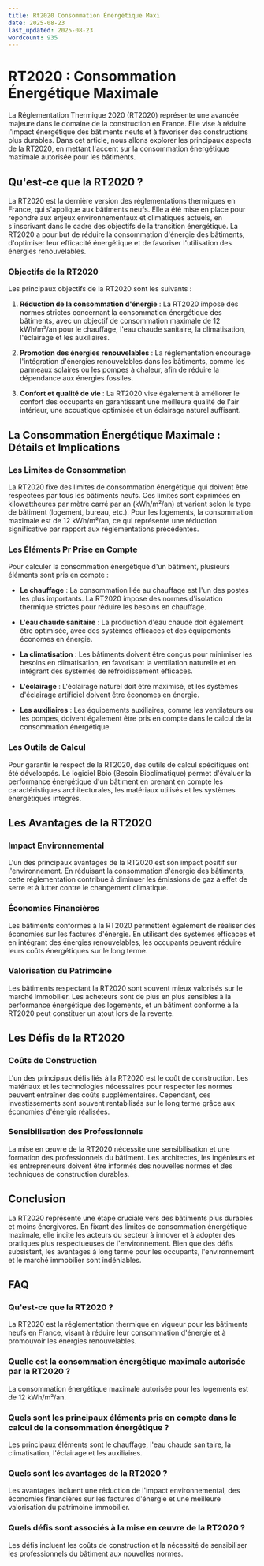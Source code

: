 ```yaml
---
title: Rt2020 Consommation Énergétique Maxi
date: 2025-08-23
last_updated: 2025-08-23
wordcount: 935
---
```


# RT2020 : Consommation Énergétique Maximale

La Réglementation Thermique 2020 (RT2020) représente une avancée majeure dans le domaine de la construction en France. Elle vise à réduire l'impact énergétique des bâtiments neufs et à favoriser des constructions plus durables. Dans cet article, nous allons explorer les principaux aspects de la RT2020, en mettant l'accent sur la consommation énergétique maximale autorisée pour les bâtiments.

## Qu'est-ce que la RT2020 ?

La RT2020 est la dernière version des réglementations thermiques en France, qui s'applique aux bâtiments neufs. Elle a été mise en place pour répondre aux enjeux environnementaux et climatiques actuels, en s'inscrivant dans le cadre des objectifs de la transition énergétique. La RT2020 a pour but de réduire la consommation d'énergie des bâtiments, d'optimiser leur efficacité énergétique et de favoriser l'utilisation des énergies renouvelables.

### Objectifs de la RT2020

Les principaux objectifs de la RT2020 sont les suivants :

1. **Réduction de la consommation d'énergie** : La RT2020 impose des normes strictes concernant la consommation énergétique des bâtiments, avec un objectif de consommation maximale de 12 kWh/m²/an pour le chauffage, l'eau chaude sanitaire, la climatisation, l'éclairage et les auxiliaires.

2. **Promotion des énergies renouvelables** : La réglementation encourage l'intégration d'énergies renouvelables dans les bâtiments, comme les panneaux solaires ou les pompes à chaleur, afin de réduire la dépendance aux énergies fossiles.

3. **Confort et qualité de vie** : La RT2020 vise également à améliorer le confort des occupants en garantissant une meilleure qualité de l'air intérieur, une acoustique optimisée et un éclairage naturel suffisant.

## La Consommation Énergétique Maximale : Détails et Implications

### Les Limites de Consommation

La RT2020 fixe des limites de consommation énergétique qui doivent être respectées par tous les bâtiments neufs. Ces limites sont exprimées en kilowattheures par mètre carré par an (kWh/m²/an) et varient selon le type de bâtiment (logement, bureau, etc.). Pour les logements, la consommation maximale est de 12 kWh/m²/an, ce qui représente une réduction significative par rapport aux réglementations précédentes.

### Les Éléments Pr Prise en Compte

Pour calculer la consommation énergétique d'un bâtiment, plusieurs éléments sont pris en compte :

- **Le chauffage** : La consommation liée au chauffage est l'un des postes les plus importants. La RT2020 impose des normes d'isolation thermique strictes pour réduire les besoins en chauffage.

- **L'eau chaude sanitaire** : La production d'eau chaude doit également être optimisée, avec des systèmes efficaces et des équipements économes en énergie.

- **La climatisation** : Les bâtiments doivent être conçus pour minimiser les besoins en climatisation, en favorisant la ventilation naturelle et en intégrant des systèmes de refroidissement efficaces.

- **L'éclairage** : L'éclairage naturel doit être maximisé, et les systèmes d'éclairage artificiel doivent être économes en énergie.

- **Les auxiliaires** : Les équipements auxiliaires, comme les ventilateurs ou les pompes, doivent également être pris en compte dans le calcul de la consommation énergétique.

### Les Outils de Calcul

Pour garantir le respect de la RT2020, des outils de calcul spécifiques ont été développés. Le logiciel Bbio (Besoin Bioclimatique) permet d'évaluer la performance énergétique d'un bâtiment en prenant en compte les caractéristiques architecturales, les matériaux utilisés et les systèmes énergétiques intégrés.

## Les Avantages de la RT2020

### Impact Environnemental

L'un des principaux avantages de la RT2020 est son impact positif sur l'environnement. En réduisant la consommation d'énergie des bâtiments, cette réglementation contribue à diminuer les émissions de gaz à effet de serre et à lutter contre le changement climatique.

### Économies Financières

Les bâtiments conformes à la RT2020 permettent également de réaliser des économies sur les factures d'énergie. En utilisant des systèmes efficaces et en intégrant des énergies renouvelables, les occupants peuvent réduire leurs coûts énergétiques sur le long terme.

### Valorisation du Patrimoine

Les bâtiments respectant la RT2020 sont souvent mieux valorisés sur le marché immobilier. Les acheteurs sont de plus en plus sensibles à la performance énergétique des logements, et un bâtiment conforme à la RT2020 peut constituer un atout lors de la revente.

## Les Défis de la RT2020

### Coûts de Construction

L'un des principaux défis liés à la RT2020 est le coût de construction. Les matériaux et les technologies nécessaires pour respecter les normes peuvent entraîner des coûts supplémentaires. Cependant, ces investissements sont souvent rentabilisés sur le long terme grâce aux économies d'énergie réalisées.

### Sensibilisation des Professionnels

La mise en œuvre de la RT2020 nécessite une sensibilisation et une formation des professionnels du bâtiment. Les architectes, les ingénieurs et les entrepreneurs doivent être informés des nouvelles normes et des techniques de construction durables.

## Conclusion

La RT2020 représente une étape cruciale vers des bâtiments plus durables et moins énergivores. En fixant des limites de consommation énergétique maximale, elle incite les acteurs du secteur à innover et à adopter des pratiques plus respectueuses de l'environnement. Bien que des défis subsistent, les avantages à long terme pour les occupants, l'environnement et le marché immobilier sont indéniables.

## FAQ

### Qu'est-ce que la RT2020 ?

La RT2020 est la réglementation thermique en vigueur pour les bâtiments neufs en France, visant à réduire leur consommation d'énergie et à promouvoir les énergies renouvelables.

### Quelle est la consommation énergétique maximale autorisée par la RT2020 ?

La consommation énergétique maximale autorisée pour les logements est de 12 kWh/m²/an.

### Quels sont les principaux éléments pris en compte dans le calcul de la consommation énergétique ?

Les principaux éléments sont le chauffage, l'eau chaude sanitaire, la climatisation, l'éclairage et les auxiliaires.

### Quels sont les avantages de la RT2020 ?

Les avantages incluent une réduction de l'impact environnemental, des économies financières sur les factures d'énergie et une meilleure valorisation du patrimoine immobilier.

### Quels défis sont associés à la mise en œuvre de la RT2020 ?

Les défis incluent les coûts de construction et la nécessité de sensibiliser les professionnels du bâtiment aux nouvelles normes.